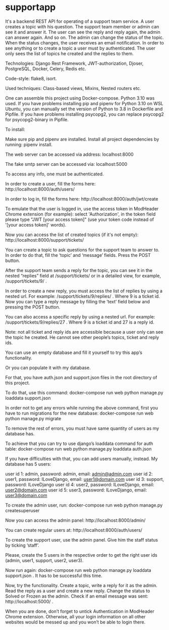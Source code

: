 # supportapp

It's a backend REST API for operating of a support team service. A user creates a topic with his question. The support team member or admin can see it and answer it. The user can see the reply and reply again, the admin can answer again. And so on. The admin can change the status of the topic. When the status changes, the user receives an email notification. In order to see anything or to create a topic a user must by authenticated. The user only sees the list of topics he created and the replies to them. 

Technologies:
Django Rest Framework, JWT-authorization, Djoser, PostgreSQL, Docker, Celery, Redis etc.

Code-style: flake8, isort.

Used techniques:
Class-based views, Mixins, Nested routers etc.

One can assemble this project using Docker-compose. Python 3.10 was used. If you have problems installing pip and pipenv for Python 3.10 on WSL Ubuntu, you can manually set the version of Python to 3.8 in Dockerfile and Pipfile. If you have problems installing psycopg2, you can replace psycopg2 for psycopg2-binary in Pipfile.

To install:

Make sure pip and pipenv are installed.
Install all project dependencies by running: pipenv install.

The web server can be accessed via address: localhost:8000

The fake smtp server can be accessed via: localhost:5000

To access any info, one must be authenticated.

In order to create a user, fill the forms here: http://localhost:8000/auth/users/ 

In order to log in, fill the forms here: http://localhost:8000/auth/jwt/create 

To emulate that the user is logged in, use the access token in ModHeader Chrome extension (for example): select 'Authorization', in the token field please type "JWT [your access token]" (use your token code instead of '[your access token]' words).
  
Now you can access the list of created topics (if it's not empty): http://localhost:8000/support/tickets/
  
You can create a topic to ask questions for the support team to answer to. In order to do that, fill the ‘topic’ and ‘message’ fields. Press the POST button.
  
After the support team sends a reply for the topic, you can see it in the nested “replies” field at /support/tickets/ or in a detailed view, for example, /support/tickets/9/ .
  
In order to create a new reply, you must access the list of replies by using a nested url. For example: /support/tickets/9/replies/ . Where 9 is a ticket id. Now you can type a reply message by filling the ‘text’ field below and pressing the POST button.
  
You can also access a specific reply by using a nested url. For example: /support/tickets/9/replies/27 . Where 9 is a ticket id and 27 is a reply id.
  
Note: not all ticket and reply ids are accessible because a user only can see the topic he created. He cannot see other people’s topics, ticket and reply ids.
  
You can use an empty database and fill it yourself to try this app’s functionality.
  
Or you can populate it with my database.
  
For that, you have auth.json and support.json files in the root directory of this project.
  
To do that, use this command: docker-compose run web python manage.py loaddata support.json 
  
In order not to get any errors while running the above command, first you have to run migrations for the new database: docker-compose run web python manage.py migrate
  
To remove the rest of errors, you must have same quantity of users as my database has.
  
To achieve that you can try to use django’s loaddata command for auth table: docker-compose run web python manage.py loaddata auth.json 
  
If you have difficulties with that, you can add users manually, instead. My database has 5 users:
  
user id 1: admin, password: admin, email: admin@admin.com
user id 2: user1, password: ILoveDjango, email: user1@domain.com
user id 3: support, password: ILoveDjango
user id 4: user2, password: ILoveDjango, email: user2@domain.com
user id 5: user3, password: ILoveDjango, email: user3@domain.com
  
To create the admin user, run: docker-compose run web python manage.py createsuperuser
  
Now you can access the admin panel: http://localhost:8000/admin/
  
You can create regular users at: http://localhost:8000/auth/users/
  
To create the support user, use the admin panel. Give him the staff status by ticking ‘staff’.
  
Please, create the 5 users in the respective order to get the right user ids (admin, user1, support, user2, user3).
  
Now run again: docker-compose run web python manage.py loaddata support.json . It has to be successful this time.
  
Now, try the functionality. Create a topic, write a reply for it as the admin. Read the reply as a user and create a new reply. Change the status to Solved or Frozen as the admin. Check if an email message was sent: http://localhost:5000/ .
  
When you are done, don’t forget to untick Authentication in ModHeader Chrome extension. Otherwise, all your login information on all other websites would be messed up and you won’t be able to login there.

